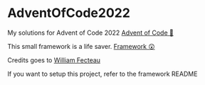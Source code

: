 # AdventOfCode2022
My solutions for Advent of Code 2022
[Advent of Code 🎅](https://adventofcode.com/2022/)

This small framework is a life saver.
[Framework 😲](https://github.com/william-fecteau/AdventOfCodePythonFramework)

Credits goes to [William Fecteau](https://github.com/william-fecteau)

If you want to setup this project, refer to the framework README
